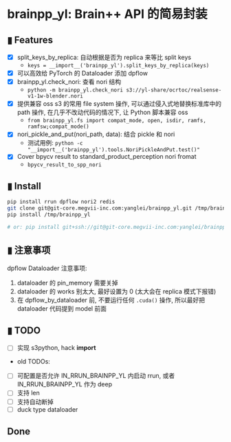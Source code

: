 # **brainpp_yl**: Brain++ API 的简易封装

## ▮ Features
- [x] split_keys_by_replica: 自动根据是否为 replica 来等比 split keys
   - `keys = __import__('brainpp_yl').split_keys_by_replica(keys)`
- [x] 可以高效给 PyTorch 的 Dataloader 添加 dpflow
- [x] brainpp_yl.check_nori: 查看 nori 结构
   - `python -m brainpp_yl.check_nori s3://yl-share/ocrtoc/realsense-v1-1w-blender.nori`
- [x] 提供兼容 oss s3 的常用 file system 操作, 可以通过侵入式地替换标准库中的 path 操作, 在几乎不改动代码的情况下, 让 Python 脚本兼容 oss
   - `from brainpp_yl.fs import compat_mode, open, isdir, ramfs, ramfsw;compat_mode()`
- [x] nori_pickle_and_put(nori_path, data): 结合 pickle 和 nori
   - 测试用例: `python -c "__import__('brainpp_yl').tools.NoriPickleAndPut.test()"`
- [x] Cover bpycv result to standard_product_perception nori fromat
   - `bpycv_result_to_spp_nori`

## ▮ Install

```bash
pip install rrun dpflow nori2 redis
git clone git@git-core.megvii-inc.com:yanglei/brainpp_yl.git /tmp/brainpp_yl
pip install /tmp/brainpp_yl

# or: pip install git+ssh://git@git-core.megvii-inc.com:yanglei/brainpp_yl.git
```


## ▮ 注意事项
dpflow Dataloader 注意事项:
1. dataloader 的 pin_memory 需要关掉
1. dataloader 的 works 别太大, 最好设置为 0 (太大会在 replica 模式下报错)
1. 在 dpflow_by_dataloader 前, 不要运行任何 `.cuda()` 操作, 所以最好把 dataloader 代码提到 model 前面


## ▮ TODO
 - [ ] 实现 s3python, hack __import__
 - old TODOs:
 - [ ] 可配置是否允许 IN_RRUN_BRAINPP_YL  内启动 rrun, 或者 IN_RRUN_BRAINPP_YL 作为 deep
 - [ ] 支持 len
 - [ ] 支持自动断掉
 - [ ] duck type dataloader

## Done

